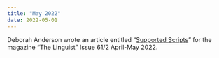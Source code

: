 ```yaml
---
title: "May 2022"
date: 2022-05-01
---
```


<p>Deborah Anderson wrote an article entitled “<a href="https://thelinguist.uberflip.com/" target="_blank">Supported Scripts</a>” for the magazine “The Linguist” Issue 61/2 April-May 2022.</p>